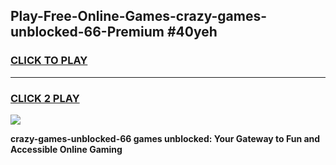 
## Play-Free-Online-Games-crazy-games-unblocked-66-Premium #40yeh
<h3>
<a href="https://premium.freeplayer.one?title=crazy-games-unblocked-66&ref=8M">CLICK TO PLAY</a></h3>
<hr>

<h3>
<a href="https://premium.freeplayer.one?title=crazy-games-unblocked-66&ref=8M">CLICK 2 PLAY</a>
  
</h3>

<a href="https://premium.freeplayer.one?title=crazy-games-unblocked-66&ref=8M"><img src="https://clearcache.store/games.png"></a>


**crazy-games-unblocked-66 games unblocked: Your Gateway to Fun and Accessible Online Gaming**
